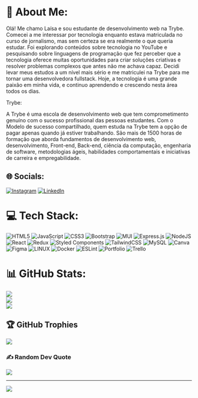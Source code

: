 # 💫 About Me:
Olá! Me chamo Laísa e sou estudante de desenvolvimento web na Trybe. Comecei a me interessar por tecnologia enquanto estava matriculada no curso de jornalismo, mas sem certeza se era realmente o que queria estudar. Foi explorando conteúdos sobre tecnologia no YouTube e pesquisando sobre linguagens de programação que fez perceber que a tecnologia oferece muitas oportunidades para criar soluções criativas e resolver problemas complexos que antes não me achava capaz. Decidi levar meus estudos a um nível mais sério e me matriculei na Trybe para me tornar uma desenvolvedora fullstack. Hoje, a tecnologia é uma grande paixão em minha vida, e continuo aprendendo e crescendo nesta área todos os dias.

Trybe: 

A Trybe é uma escola de desenvolvimento web que tem comprometimento genuíno com o sucesso profissional das pessoas estudantes. Com o Modelo de sucesso compartilhado, quem estuda na Trybe tem a opção de pagar apenas quando já estiver trabalhando. São mais de 1500 horas de formação que aborda fundamentos de desenvolvimento web, desenvolvimento, Front-end, Back-end, ciência da computação, engenharia de software, metodologias ágeis, habilidades comportamentais e iniciativas de carreira e empregabilidade.


## 🌐 Socials:
[![Instagram](https://img.shields.io/badge/Instagram-%23E4405F.svg?logo=Instagram&logoColor=white)](https://instagram.com/laisa_rioverde) [![LinkedIn](https://img.shields.io/badge/LinkedIn-%230077B5.svg?logo=linkedin&logoColor=white)](https://linkedin.com/in/laisa-rio) 

# 💻 Tech Stack:
![HTML5](https://img.shields.io/badge/html5-%23E34F26.svg?style=flat&logo=html5&logoColor=white) ![JavaScript](https://img.shields.io/badge/javascript-%23323330.svg?style=flat&logo=javascript&logoColor=%23F7DF1E) ![CSS3](https://img.shields.io/badge/css3-%231572B6.svg?style=flat&logo=css3&logoColor=white) ![Bootstrap](https://img.shields.io/badge/bootstrap-%23563D7C.svg?style=flat&logo=bootstrap&logoColor=white) ![MUI](https://img.shields.io/badge/MUI-%230081CB.svg?style=flat&logo=material-ui&logoColor=white) ![Express.js](https://img.shields.io/badge/express.js-%23404d59.svg?style=flat&logo=express&logoColor=%2361DAFB) ![NodeJS](https://img.shields.io/badge/node.js-6DA55F?style=flat&logo=node.js&logoColor=white) ![React](https://img.shields.io/badge/react-%2320232a.svg?style=flat&logo=react&logoColor=%2361DAFB) ![Redux](https://img.shields.io/badge/redux-%23593d88.svg?style=flat&logo=redux&logoColor=white) ![Styled Components](https://img.shields.io/badge/styled--components-DB7093?style=flat&logo=styled-components&logoColor=white) ![TailwindCSS](https://img.shields.io/badge/tailwindcss-%2338B2AC.svg?style=flat&logo=tailwind-css&logoColor=white) ![MySQL](https://img.shields.io/badge/mysql-%2300f.svg?style=flat&logo=mysql&logoColor=white) ![Canva](https://img.shields.io/badge/Canva-%2300C4CC.svg?style=flat&logo=Canva&logoColor=white) 	![Figma](https://img.shields.io/badge/figma-%23F24E1E.svg?style=flat&logo=figma&logoColor=white) ![LINUX](https://img.shields.io/badge/Linux-FCC624?style=flat&logo=linux&logoColor=black) ![Docker](https://img.shields.io/badge/docker-%230db7ed.svg?style=flat&logo=docker&logoColor=white) ![ESLint](https://img.shields.io/badge/ESLint-4B3263?style=flat&logo=eslint&logoColor=white) ![Portfolio](https://img.shields.io/badge/Portfolio-%23000000.svg?style=flat&logo=firefox&logoColor=#FF7139) ![Trello](https://img.shields.io/badge/Trello-%23026AA7.svg?style=flat&logo=Trello&logoColor=white)
# 📊 GitHub Stats:
![](https://github-readme-stats.vercel.app/api?username=laisario&theme=gruvbox&hide_border=false&include_all_commits=false&count_private=true)<br/>
![](https://github-readme-streak-stats.herokuapp.com/?user=laisario&theme=gruvbox&hide_border=false)<br/>
![](https://github-readme-stats.vercel.app/api/top-langs/?username=laisario&theme=gruvbox&hide_border=false&include_all_commits=false&count_private=true&layout=compact)

## 🏆 GitHub Trophies
![](https://github-profile-trophy.vercel.app/?username=laisario&theme=gruvbox&no-frame=false&no-bg=false&margin-w=4)

### ✍️ Random Dev Quote
![](https://quotes-github-readme.vercel.app/api?type=horizontal&theme=gruvbox)

---
[![](https://visitcount.itsvg.in/api?id=laisario&icon=4&color=7)](https://visitcount.itsvg.in)

<!-- Proudly created with GPRM ( https://gprm.itsvg.in ) -->
